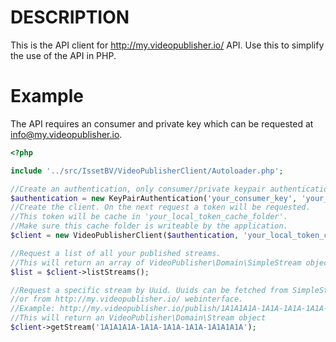 DESCRIPTION
===========
This is the API client for http://my.videopublisher.io/ API. Use this to simplify the use of the API in PHP.

Example
=======

The API requires an consumer and private key which can be requested at info@my.videopublisher.io.

```php
<?php

include '../src/IssetBV/VideoPublisherClient/Autoloader.php';

//Create an authentication, only consumer/private keypair authentication is supported at this time
$authentication = new KeyPairAuthentication('your_consumer_key', 'your_private_key');
//Create the client. On the next request a token will be requested. 
//This token will be cache in 'your_local_token_cache_folder'.
//Make sure this cache folder is writeable by the application.
$client = new VideoPublisherClient($authentication, 'your_local_token_cache_folder');

//Request a list of all your published streams. 
//This will return an array of VideoPublisher\Domain\SimpleStream objects
$list = $client->listStreams();

//Request a specific stream by Uuid. Uuids can be fetched from SimpleStream objects 
//or from http://my.videopublisher.io/ webinterface.
//Example: http://my.videopublisher.io/publish/1A1A1A1A-1A1A-1A1A-1A1A-1A1A1A1A
//This will return an VideoPublisher\Domain\Stream object 
$client->getStream('1A1A1A1A-1A1A-1A1A-1A1A-1A1A1A1A');

```
